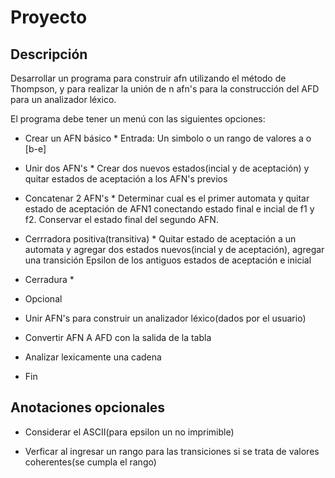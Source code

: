 #   Proyecto

## Descripción 

Desarrollar un programa para construir afn utilizando el método de Thompson, y para realizar la unión de n afn's para la construcción del AFD para un analizador léxico.

El programa debe tener un menú con las siguientes opciones:
-   Crear un AFN básico 
        *   Entrada: Un simbolo o un rango de valores a o [b-e]

-   Unir dos AFN's
        *   Crear dos nuevos estados(incial y de aceptación) y quitar estados de aceptación a los AFN's previos

-   Concatenar 2 AFN's
        *   Determinar cual es el primer automata y quitar estado de aceptación de AFN1 conectando estado final e incial de f1 y f2. Conservar el estado final del segundo AFN.

-   Cerrradora positiva(transitiva)
        *   Quitar estado de aceptación a un automata y agregar dos estados nuevos(incial y de aceptación), agregar una transición Epsilon de los antiguos estados de aceptación e inicial

-   Cerradura *

-   Opcional

-   Unir AFN's para construir un analizador léxico(dados por el usuario)

-   Convertir AFN A AFD con la salida de la tabla

-   Analizar lexicamente una cadena

-   Fin


## Anotaciones opcionales
-   Considerar el ASCII(para epsilon un no imprimible)

-   Verficar al ingresar un rango para las transiciones si se trata de valores coherentes(se cumpla el rango)